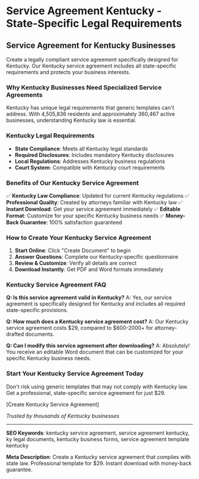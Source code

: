 # Service Agreement Kentucky - State-Specific Legal Requirements

## Service Agreement for Kentucky Businesses

Create a legally compliant service agreement specifically designed for Kentucky. Our Kentucky service agreement includes all state-specific requirements and protects your business interests.

### Why Kentucky Businesses Need Specialized Service Agreements

Kentucky has unique legal requirements that generic templates can't address. With 4,505,836 residents and approximately 360,467 active businesses, understanding Kentucky law is essential.

### Kentucky Legal Requirements

- **State Compliance**: Meets all Kentucky legal standards
- **Required Disclosures**: Includes mandatory Kentucky disclosures
- **Local Regulations**: Addresses Kentucky business regulations
- **Court System**: Compatible with Kentucky court requirements

### Benefits of Our Kentucky Service Agreement

✅ **Kentucky Law Compliance**: Updated for current Kentucky regulations
✅ **Professional Quality**: Created by attorneys familiar with Kentucky law
✅ **Instant Download**: Get your service agreement immediately
✅ **Editable Format**: Customize for your specific Kentucky business needs
✅ **Money-Back Guarantee**: 100% satisfaction guaranteed

### How to Create Your Kentucky Service Agreement

1. **Start Online**: Click "Create Document" to begin
2. **Answer Questions**: Complete our Kentucky-specific questionnaire
3. **Review & Customize**: Verify all details are correct
4. **Download Instantly**: Get PDF and Word formats immediately

### Kentucky Service Agreement FAQ

**Q: Is this service agreement valid in Kentucky?**
A: Yes, our service agreement is specifically designed for Kentucky and includes all required state-specific provisions.

**Q: How much does a Kentucky service agreement cost?**
A: Our Kentucky service agreement costs $29, compared to $800-2000+ for attorney-drafted documents.

**Q: Can I modify this service agreement after downloading?**
A: Absolutely! You receive an editable Word document that can be customized for your specific Kentucky business needs.

### Start Your Kentucky Service Agreement Today

Don't risk using generic templates that may not comply with Kentucky law. Get a professional, state-specific service agreement for just $29.

[Create Kentucky Service Agreement]

_Trusted by thousands of Kentucky businesses_

---

**SEO Keywords**: kentucky service agreement, service agreement kentucky, ky legal documents, kentucky business forms, service agreement template kentucky

**Meta Description**: Create a Kentucky service agreement that complies with state law. Professional template for $29. Instant download with money-back guarantee.
